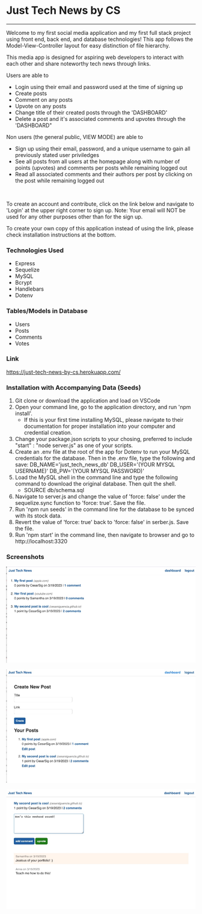 # Just Tech News by CS

---------------

Welcome to my first social media application and my first full stack project using front end, back end, and database technologies! This app follows the Model-View-Controller layout for easy distinction of file hierarchy. 

This media app is designed for aspiring web developers to interact with each other and share noteworthy tech news through links. 
<br/>

Users are able to
- Login using their email and password used at the time of signing up
- Create posts
- Comment on any posts
- Upvote on any posts
- Change title of their created posts through the 'DASHBOARD'
- Delete a post and it's associated comments and upvotes through the 'DASHBOARD"


Non users (the general public, VIEW MODE) are able to
- Sign up using their email, password, and a unique username to gain all previously stated user priviledges 
- See all posts from all users at the homepage along with number of points (upvotes) and comments per posts while remaining logged out
- Read all associated comments and their authors per post by clicking on the post while remaining logged out
<br/>

To create an account and contribute, click on the link below and navigate to 'Login' at the upper right corner to sign up.
Note: Your email will NOT be used for any other purposes other than for the sign up.


To create your own copy of this application instead of using the link, please check installation instructions at the bottom.


### Technologies Used
- Express
- Sequelize
- MySQL
- Bcrypt
- Handlebars
- Dotenv



### Tables/Models in Database
- Users
- Posts
- Comments
- Votes

### Link
https://just-tech-news-by-cs.herokuapp.com/ 

### Installation with Accompanying Data (Seeds)
1) Git clone or download the application and load on VSCode
2) Open your command line, go to the application directory, and run 'npm install'.
    - If this is your first time installing MySQL, please navigate to their documentation for proper installation into your computer and credential creation.
3) Change your package.json scripts to your chosing, preferred to include "start" : "node server.js" as one of your scripts.
4) Create an .env file at the root of the app for Dotenv to run your MySQL credentials for the database. Then in the .env file, type the following and save:
    DB_NAME='just_tech_news_db'
    DB_USER='(YOUR MYSQL USERNAME)'
    DB_PW='(YOUR MYSQL PASSWORD)'
5) Load the MySQL shell in the command line and type the following command to download the original database. Then quit the shell.
    - SOURCE db/schema.sql
6) Navigate to server.js and change the value of 'force: false' under the sequelize.sync function to 'force: true'. Save the file.
7) Run 'npm run seeds' in the command line for the database to be synced with its stock data.
8) Revert the value of 'force: true' back to 'force: false' in serber.js. Save the file.
9) Run 'npm start' in the command line, then navigate to browser and go to http://localhost:3320


### Screenshots

![Screenshot 1](/screenshots/ss-1.png)

![Screenshot 2](/screenshots/ss-2.png)

![Screenshot 3](/screenshots/ss-3.png)